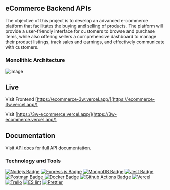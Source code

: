 ## eCommerce Backend APIs

The objective of this project is to develop an advanced e-commerce platform that facilitates the buying and selling of products. The platform will provide a user-friendly interface for customers to browse and purchase items, while also offering sellers a comprehensive dashboard to manage their product listings, track sales and earnings, and effectively communicate with customers.

### Monolithic Architecture

![image](https://github.com/hossainchisty/eCommerce-Backend-API/assets/62835101/6efafe94-6708-43ad-a7b2-4727523dc4db)

## **Live**

Visit Frontend [https://ecommerce-3w.vercel.app/](https://ecommerce-3w.vercel.app/)

Visit [https://3w-ecommerce.vercel.app/](https://3w-ecommerce.vercel.app/)

## **Documentation**

Visit [API docs](./docs/api-docs.md) for full API documentation.

### Technology and Tools

[![Nodejs Badge](https://img.shields.io/badge/-Nodejs-3C873A?style=for-the-badge&labelColor=black&logo=node.js&logoColor=3C873A)](#) [![Express.js Badge](https://img.shields.io/badge/Express.js-000000?style=for-the-badge&logo=express&logoColor=white)](#) [![MongoDB Badge](https://img.shields.io/badge/MongoDB-4EA94B?style=for-the-badge&logo=mongodb&logoColor=white)](#) [![Jest Badge](https://img.shields.io/badge/Jest-C21325?style=for-the-badge&logo=jest&logoColor=white)](#) [![Postman Badge](https://img.shields.io/badge/Postman-FF6C37?style=for-the-badge&logo=Postman&logoColor=white)](#) [![Docker Badge](https://img.shields.io/badge/Docker-2CA5E0?style=for-the-badge&logo=docker&logoColor=white)](#) [![Github Actions Badge](https://img.shields.io/badge/Github%20Actions-282a2e?style=for-the-badge&logo=githubactions&logoColor=367cfe)](#) [![Vercel](https://img.shields.io/badge/Vercel-000000?style=for-the-badge&logo=vercel&logoColor=white)](#) [![Trello](https://img.shields.io/badge/Trello-0052CC?style=for-the-badge&logo=trello&logoColor=white)](#) [![ES lint](https://img.shields.io/badge/eslint-3A33D1?style=for-the-badge&logo=eslint&logoColor=white)](#) [![Prettier](https://img.shields.io/badge/prettier-1A2C34?style=for-the-badge&logo=prettier&logoColor=F7BA3E)](#)
